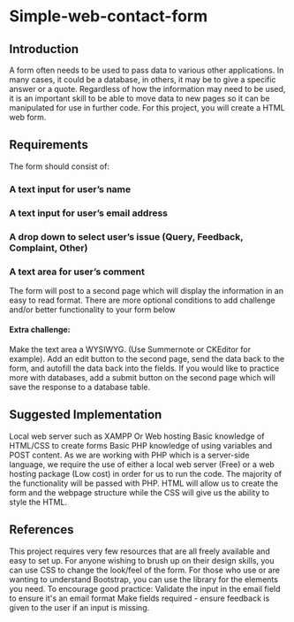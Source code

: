 # Simple-web-contact-form

## Introduction
A form often needs to be used to pass data to various other applications.
In many cases, it could be a database, in others, it may be to give a specific answer or a quote.
Regardless of how the information may need to be used, it is an important skill to be able to move data to new pages so it can be manipulated for use in further code. For this project, you will create a HTML web form.

## Requirements
The form should consist of:
### A text input for user’s name
### A text input for user’s email address
### A drop down to select user’s issue (Query, Feedback, Complaint, Other)
### A text area for user’s comment
The form will post to a second page which will display the information in an easy to read format.
There are more optional conditions to add challenge and/or better functionality to your form below
#### Extra challenge:
Make the text area a WYSIWYG. (Use Summernote or CKEditor for example).
Add an edit button to the second page, send the data back to the form, and autofill the data back into the fields.
If you would like to practice more with databases, add a submit button on the second page which will save the response to a database table.

## Suggested Implementation
Local web server such as XAMPP Or Web hosting
Basic knowledge of HTML/CSS to create forms
Basic PHP knowledge of using variables and POST content.
As we are working with PHP which is a server-side language, we require the use of either a local web server (Free) or a web hosting package (Low cost) in order for us to run the code.
The majority of the functionality will be passed with PHP. HTML will allow us to create the form and the webpage structure while the CSS will give us the ability to style the HTML.

## References
This project requires very few resources that are all freely available and easy to set up.
For anyone wishing to brush up on their design skills, you can use CSS to change the look/feel of the form.
For those who use or are wanting to understand Bootstrap, you can use the library for the elements you need.
To encourage good practice:
Validate the input in the email field to ensure it's an email format
Make fields required - ensure feedback is given to the user if an input is missing.